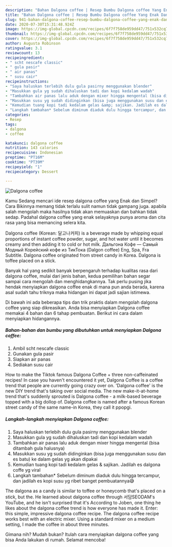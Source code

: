 ```yaml
---
description: "Bahan Dalgona coffee | Resep Bumbu Dalgona coffee Yang Enak Dan Lezat"
title: "Bahan Dalgona coffee | Resep Bumbu Dalgona coffee Yang Enak Dan Lezat"
slug: 941-bahan-dalgona-coffee-resep-bumbu-dalgona-coffee-yang-enak-dan-lezat
date: 2020-07-30T15:31:48.924Z
image: https://img-global.cpcdn.com/recipes/6f7f758de959dd47/751x532cq70/dalgona-coffee-foto-resep-utama.jpg
thumbnail: https://img-global.cpcdn.com/recipes/6f7f758de959dd47/751x532cq70/dalgona-coffee-foto-resep-utama.jpg
cover: https://img-global.cpcdn.com/recipes/6f7f758de959dd47/751x532cq70/dalgona-coffee-foto-resep-utama.jpg
author: Augusta Robinson
ratingvalue: 3.1
reviewcount: 13
recipeingredient:
- " scht nescafe classic"
- " gula pasir"
- " air panas"
- " susu cair"
recipeinstructions:
- "Saya haluskan terlebih dulu gula pasirny menggunakan blender"
- "Masukkan gula yg sudah dihaluskan tadi dan kopi kedalam wadah"
- "Tambahkan air panas lalu aduk dengan mixer hingga mengental (bisa ditambah gula halusnya)"
- "Masukkan susu yg sudah didinginkan (bisa juga menggunakan susu dan es batu) ke dalam gelas yg akan dipakai"
- "Kemudian tuang kopi tadi kedalam gelas &amp; sajikan. Jadilah es dalgona coffe yg viral"
- "Langkah tambahan* Sebelum diminum diaduk dulu hingga tercampur, dan jadilah es kopi susu yg ribet banget pembuatannya😅"
categories:
- Resep
tags:
- dalgona
- coffee

katakunci: dalgona coffee 
nutrition: 143 calories
recipecuisine: Indonesian
preptime: "PT16M"
cooktime: "PT39M"
recipeyield: "1"
recipecategory: Dessert

---
```



![Dalgona coffee](https://img-global.cpcdn.com/recipes/6f7f758de959dd47/751x532cq70/dalgona-coffee-foto-resep-utama.jpg)

Kamu Sedang mencari ide resep dalgona coffee yang Enak dan Simpel? Cara Bikinnya memang tidak terlalu sulit namun tidak gampang juga. apabila salah mengolah maka hasilnya tidak akan memuaskan dan bahkan tidak sedap. Padahal dalgona coffee yang enak selayaknya punya aroma dan cita rasa yang bisa memancing selera kita.

Dalgona coffee (Korean: 달고나커피) is a beverage made by whipping equal proportions of instant coffee powder, sugar, and hot water until it becomes creamy and then adding it to cold or hot milk. Дальгона Кофе — Самый Модный Корейский кофе из ТикТока (Dalgon coffee) Eng, Spa, Fra Subtitle. Dalgona coffee originated from street candy in Korea. Dalgona is toffee placed on a stick.

Banyak hal yang sedikit banyak berpengaruh terhadap kualitas rasa dari dalgona coffee, mulai dari jenis bahan, kedua pemilihan bahan segar sampai cara mengolah dan menghidangkannya. Tak perlu pusing jika hendak menyiapkan dalgona coffee enak di mana pun anda berada, karena asal sudah tahu triknya maka hidangan ini dapat jadi sajian istimewa.


Di bawah ini ada beberapa tips dan trik praktis dalam mengolah dalgona coffee yang siap dikreasikan. Anda bisa menyiapkan Dalgona coffee memakai 4 bahan dan 6 tahap pembuatan. Berikut ini cara dalam menyiapkan hidangannya.

<!--inarticleads1-->

##### Bahan-bahan dan bumbu yang dibutuhkan untuk menyiapkan Dalgona coffee:

1. Ambil  scht nescafe classic
1. Gunakan  gula pasir
1. Siapkan  air panas
1. Sediakan  susu cair


How to make the Tiktok famous Dalgona Coffee + three non-caffeinated recipes! In case you haven&#39;t encountered it yet, Dalgona Coffee is a coffee trend that people are currently going crazy over on. &#39;Dalgona coffee&#39; is the new DIY trend that&#39;s taking over social media. The new make-it-at-home trend that&#39;s suddenly sprouted is Dalgona coffee - a milk-based beverage topped with a big dollop of. Dalgona coffee is named after a famous Korean street candy of the same name-in Korea, they call it ppopgi. 

<!--inarticleads2-->

##### Langkah-langkah menyiapkan Dalgona coffee:

1. Saya haluskan terlebih dulu gula pasirny menggunakan blender
1. Masukkan gula yg sudah dihaluskan tadi dan kopi kedalam wadah
1. Tambahkan air panas lalu aduk dengan mixer hingga mengental (bisa ditambah gula halusnya)
1. Masukkan susu yg sudah didinginkan (bisa juga menggunakan susu dan es batu) ke dalam gelas yg akan dipakai
1. Kemudian tuang kopi tadi kedalam gelas &amp; sajikan. Jadilah es dalgona coffe yg viral
1. Langkah tambahan* Sebelum diminum diaduk dulu hingga tercampur, dan jadilah es kopi susu yg ribet banget pembuatannya😅


The dalgona as a candy is similar to toffee or honeycomb that&#39;s placed on a stick, but the. He learned about dalgona coffee through 서담SEODAM&#39;s YouTube, and he isn&#39;t surprised that it&#39;s According to Joben, one thing he likes about the dalgona coffee trend is how everyone has made it. Enter: this simple, impressive dalgona coffee recipe. The dalgona coffee recipe works best with an electric mixer. Using a standard mixer on a medium setting, I made the coffee in about three minutes. 

Gimana nih? Mudah bukan? Itulah cara menyiapkan dalgona coffee yang bisa Anda lakukan di rumah. Selamat mencoba!
